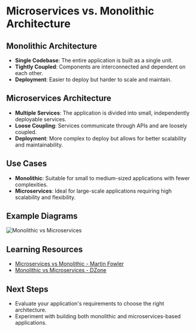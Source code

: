 # Microservices vs. Monolithic Architecture

## Monolithic Architecture
- **Single Codebase**: The entire application is built as a single unit.
- **Tightly Coupled**: Components are interconnected and dependent on each other.
- **Deployment**: Easier to deploy but harder to scale and maintain.

## Microservices Architecture
- **Multiple Services**: The application is divided into small, independently deployable services.
- **Loose Coupling**: Services communicate through APIs and are loosely coupled.
- **Deployment**: More complex to deploy but allows for better scalability and maintainability.

## Use Cases
- **Monolithic**: Suitable for small to medium-sized applications with fewer complexities.
- **Microservices**: Ideal for large-scale applications requiring high scalability and flexibility.

## Example Diagrams
![Monolithic vs Microservices](https://microservices.io/images/microservices-vs-monolithic.png)

## Learning Resources
- [Microservices vs Monolithic - Martin Fowler](https://martinfowler.com/articles/microservices.html)
- [Monolithic vs Microservices - DZone](https://dzone.com/articles/microservices-vs-monolithic-architecture)

## Next Steps
- Evaluate your application's requirements to choose the right architecture.
- Experiment with building both monolithic and microservices-based applications.

